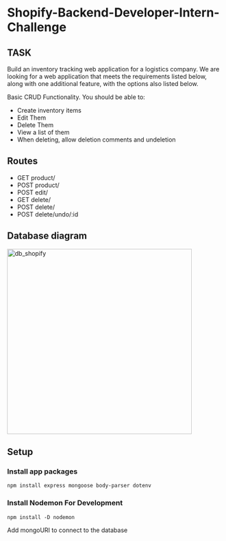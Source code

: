 ﻿# Shopify-Backend-Developer-Intern-Challenge


## TASK
Build an inventory tracking web application for a logistics company. We are looking for a web application that meets the requirements listed below, along with one additional feature, with the options also listed below. 

Basic CRUD Functionality. You should be able to:

- Create inventory items
- Edit Them
- Delete Them
- View a list of them
- When deleting, allow deletion comments and undeletion


## Routes 
- GET product/
- POST product/
- POST edit/
- GET delete/
- POST delete/
- POST delete/undo/:id


## Database diagram
<img width="431" alt="db_shopify" src="https://user-images.githubusercontent.com/21370009/172885646-9d311752-a98e-4555-9ce6-b5f06831cc91.png">

## Setup
### Install app packages
```
npm install express mongoose body-parser dotenv
```
### Install Nodemon For Development
```
npm install -D nodemon
```
Add mongoURI to connect to the database







